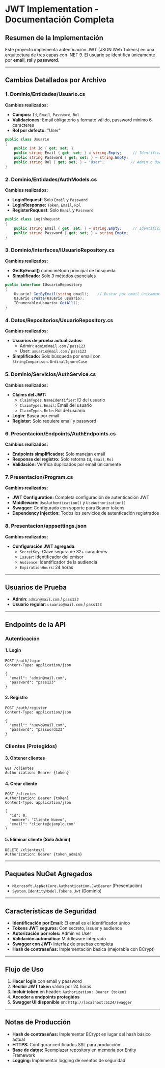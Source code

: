 # JWT Implementation - Documentación Completa

## Resumen de la Implementación

Este proyecto implementa autenticación JWT (JSON Web Tokens) en una arquitectura de tres capas con .NET 9. El usuario se identifica únicamente por **email**, **rol** y **password**.

---

## Cambios Detallados por Archivo

### **1. Dominio/Entidades/Usuario.cs**
**Cambios realizados:**
- **Campos:** `Id`, `Email`, `Password`, `Rol`
- **Validaciones:** Email obligatorio y formato válido, password mínimo 6 caracteres
- **Rol por defecto:** "User"

```csharp
public class Usuario
{
    public int Id { get; set; }
    public string Email { get; set; } = string.Empty;     // Identificador principal
    public string Password { get; set; } = string.Empty;
    public string Rol { get; set; } = "User";            // Admin o User
}
```

### **2. Dominio/Entidades/AuthModels.cs**
**Cambios realizados:**
- **LoginRequest:** Solo `Email` y `Password`
- **LoginResponse:** `Token`, `Email`, `Rol`
- **RegisterRequest:** Solo `Email` y `Password`

```csharp
public class LoginRequest
{
    public string Email { get; set; } = string.Empty;     // Identificador principal
    public string Password { get; set; } = string.Empty;
}
```

### **3. Dominio/Interfaces/IUsuarioRepository.cs**
**Cambios realizados:**
- **GetByEmail()** como método principal de búsqueda
- **Simplificado:** Solo 3 métodos esenciales

```csharp
public interface IUsuarioRepository
{
    Usuario? GetByEmail(string email);    // Buscar por email únicamente
    Usuario Create(Usuario usuario);
    IEnumerable<Usuario> GetAll();
}
```

### **4. Datos/Repositorios/UsuarioRepository.cs**
**Cambios realizados:**
- **Usuarios de prueba actualizados:**
  - Admin: `admin@mail.com` / `pass123`
  - User: `usuario@mail.com` / `pass123`
- **Simplificado:** Solo búsqueda por email con `StringComparison.OrdinalIgnoreCase`

### **5. Dominio/Servicios/AuthService.cs**
**Cambios realizados:**
- **Claims del JWT:**
  - `ClaimTypes.NameIdentifier`: ID del usuario
  - `ClaimTypes.Email`: Email del usuario
  - `ClaimTypes.Role`: Rol del usuario
- **Login:** Busca por email
- **Register:** Solo requiere email y password

### **6. Presentacion/Endpoints/AuthEndpoints.cs**
**Cambios realizados:**
- **Endpoints simplificados:** Solo manejan email
- **Response del registro:** Solo retorna `Id`, `Email`, `Rol`
- **Validación:** Verifica duplicados por email únicamente

### **7. Presentacion/Program.cs**
**Cambios realizados:**
- **JWT Configuration:** Completa configuración de autenticación JWT
- **Middleware:** `UseAuthentication()` y `UseAuthorization()`
- **Swagger:** Configurado con soporte para Bearer tokens
- **Dependency Injection:** Todos los servicios de autenticación registrados

### **8. Presentacion/appsettings.json**
**Cambios realizados:**
- **Configuración JWT agregada:**
  - `SecretKey`: Clave segura de 32+ caracteres
  - `Issuer`: Identificador del emisor
  - `Audience`: Identificador de la audiencia
  - `ExpirationHours`: 24 horas

---

## Usuarios de Prueba

- **Admin**: `admin@mail.com` / `pass123`
- **Usuario regular**: `usuario@mail.com` / `pass123`

---

## Endpoints de la API

### **Autenticación**

#### 1. Login
```http
POST /auth/login
Content-Type: application/json

{
  "email": "admin@mail.com",
  "password": "pass123"
}
```

#### 2. Registro
```http
POST /auth/register
Content-Type: application/json

{
  "email": "nuevo@mail.com",
  "password": "password123"
}
```

### **Clientes (Protegidos)**

#### 3. Obtener clientes
```http
GET /clientes
Authorization: Bearer {token}
```

#### 4. Crear cliente
```http
POST /clientes
Authorization: Bearer {token}
Content-Type: application/json

{
  "id": 0,
  "nombre": "Cliente Nuevo",
  "email": "cliente@ejemplo.com"
}
```

#### 5. Eliminar cliente (Solo Admin)
```http
DELETE /clientes/1
Authorization: Bearer {token_admin}
```

---

## Paquetes NuGet Agregados

- `Microsoft.AspNetCore.Authentication.JwtBearer` (Presentación)
- `System.IdentityModel.Tokens.Jwt` (Dominio)

---

## Características de Seguridad

- **Identificación por Email:** El email es el identificador único
- **Tokens JWT seguros:** Con secreto, issuer y audience
- **Autorización por roles:** Admin vs User
- **Validación automática:** Middleware integrado
- **Swagger con JWT:** Interfaz de pruebas completa
- **Hash de contraseñas:** Implementación básica (mejorable con BCrypt)

---

## Flujo de Uso

1. **Hacer login** con email y password
2. **Recibir JWT token** válido por 24 horas
3. **Incluir token** en header: `Authorization: Bearer {token}`
4. **Acceder a endpoints protegidos**
5. **Swagger UI disponible** en: `http://localhost:5124/swagger`

---

## Notas de Producción

- **Hash de contraseñas:** Implementar BCrypt en lugar del hash básico actual
- **HTTPS:** Configurar certificados SSL para producción
- **Base de datos:** Reemplazar repository en memoria por Entity Framework
- **Logging:** Implementar logging de eventos de seguridad
